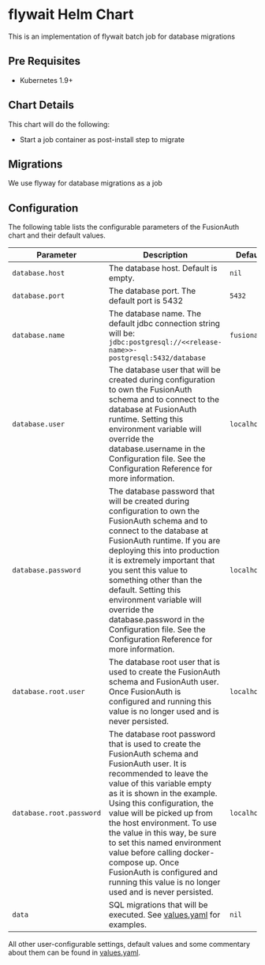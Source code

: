 # flywait Helm Chart

This is an implementation of flywait batch job for database migrations

## Pre Requisites
* Kubernetes 1.9+

## Chart Details
This chart will do the following:
* Start a job container as post-install step to migrate 

## Migrations

We use flyway for database migrations as a job

## Configuration

The following table lists the configurable parameters of the FusionAuth chart and their default values.

Parameter | Description | Default
--- | --- | ---
`database.host` | The database host. Default is empty. | `nil`
`database.port` | The database port. The default port is 5432 | `5432`
`database.name` | The database name. The default jdbc connection string will be: `jdbc:postgresql://<<release-name>>-postgresql:5432/database` | `fusionauth`
`database.user` | The database user that will be created during configuration to own the FusionAuth schema and to connect to the database at FusionAuth runtime. Setting this environment variable will override the database.username in the Configuration file. See the Configuration Reference for more information. | `localhost`
`database.password` | The database password that will be created during configuration to own the FusionAuth schema and to connect to the database at FusionAuth runtime. If you are deploying this into production it is extremely important that you sent this value to something other than the default. Setting this environment variable will override the database.password in the Configuration file. See the Configuration Reference for more information. | `localhost`
`database.root.user` | The database root user that is used to create the FusionAuth schema and FusionAuth user. Once FusionAuth is configured and running this value is no longer used and is never persisted. | `localhost`
| `database.root.password` | The database root password that is used to create the FusionAuth schema and FusionAuth user. It is recommended to leave the value of this variable empty as it is shown in the example. Using this configuration, the value will be picked up from the host environment. To use the value in this way, be sure to set this named environment value before calling docker-compose up. Once FusionAuth is configured and running this value is no longer used and is never persisted. | `localhost`
`data` | SQL migrations that will be executed. See [values.yaml](values.yaml) for examples. | `nil`

All other user-configurable settings, default values and some commentary about them can be found in [values.yaml](values.yaml).